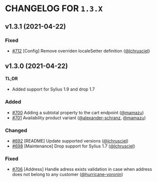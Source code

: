 # CHANGELOG FOR `1.3.X`

## v1.3.1 (2021-04-22)

### Fixed
- [#712](https://github.com/Sylius/ShopApiPlugin/issues/712) [Config] Remove overriden localeSetter definition ([@lchrusciel](https://github.com/lchrusciel))

## v1.3.0 (2021-04-22)

#### TL;DR

- Added support for Sylius 1.9 and drop 1.7

### Added
- [#700](https://github.com/Sylius/ShopApiPlugin/issues/700) Adding a subtotal property to the cart endpoint ([@mamazu](https://github.com/mamazu))
- [#701](https://github.com/Sylius/ShopApiPlugin/issues/701) Availability product variant ([@alexander-schranz](https://github.com/alexander-schranz), [@mamazu](https://github.com/mamazu))

### Changed
- [#692](https://github.com/Sylius/ShopApiPlugin/issues/692) [README] Update supported versions ([@lchrusciel](https://github.com/lchrusciel))
- [#698](https://github.com/Sylius/ShopApiPlugin/issues/698) [Maintenance] Drop support for Sylius 1.7 ([@lchrusciel](https://github.com/lchrusciel))

### Fixed
- [#706](https://github.com/Sylius/ShopApiPlugin/issues/706) [Address] Handle adress exists validation in case when address does not belong to any customer ([@hurricane-voronin](https://github.com/hurricane-voronin))

